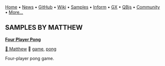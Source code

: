 [Home](https://qb64.com) • [News](../news.md) • [GitHub](https://github.com/QB64Official/qb64) • [Wiki](https://github.com/QB64Official/qb64/wiki) • [Samples](../samples.md) • [Inform](../inform.md) • [GX](../gx.md) • [QBjs](../qbjs.md) • [Community](../community.md) • [More...](../more.md)

## SAMPLES BY MATTHEW

**[Four Player Pong](four-player-pong/index.md)**

[🐝 Matthew](matthew.md) 🔗 [game](game.md), [pong](pong.md)

Four-player pong game.
